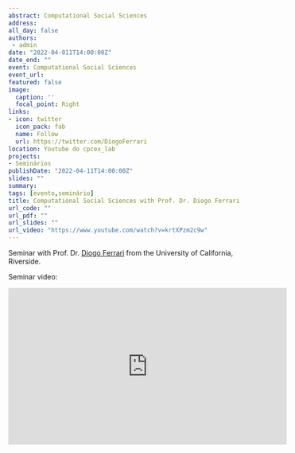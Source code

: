 ```yaml
---
abstract: Computational Social Sciences
address:
all_day: false
authors: 
 - admin
date: "2022-04-011T14:00:00Z"
date_end: ""
event: Computational Social Sciences
event_url: 
featured: false
image:
  caption: ''
  focal_point: Right
links:
- icon: twitter
  icon_pack: fab
  name: Follow
  url: https://twitter.com/DiogoFerrari
location: Youtube do cpcex_lab
projects:
- Seminários
publishDate: "2022-04-11T14:00:00Z"
slides: ""
summary: 
tags: [evento,seminário]
title: Computational Social Sciences with Prof. Dr. Diogo Ferrari
url_code: ""
url_pdf: ""
url_slides: ""
url_video: "https://www.youtube.com/watch?v=krtXPzm2c9w"
---
```


Seminar with Prof. Dr. [Diogo Ferrari](https://www.diogoferrari.com/) from the University of California, Riverside.


Seminar video:
<center><iframe width="560" height="315" src="https://www.youtube.com/embed/krtXPzm2c9w" title="YouTube video player" frameborder="0" allow="accelerometer; autoplay ; clipboard-write; encrypted-media; gyroscope; picture-in-picture" allowfullscreen></iframe></center>